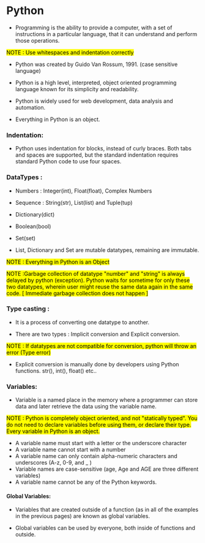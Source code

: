 # Python

- Programming is the ability to provide a computer, with a set of instructions in a particular language, that it can understand and perform those operations.

<mark>NOTE : Use whitespaces and indentation correctly</mark>

- Python was created by Guido Van Rossum, 1991. (case sensitive language)

- Python is a high level, interpreted, object oriented programming language known for its simplicity and readability. 

- Python is widely used for web development, data analysis and automation.

- Everything in Python is an object.

### Indentation:

- Python uses indentation for blocks, instead of curly braces. Both tabs and spaces are supported, but the standard indentation requires standard Python code to use four spaces.

### DataTypes :

- Numbers : Integer(int), Float(float), Complex Numbers
- Sequence : String(str), List(list) and Tuple(tup)
- Dictionary(dict)
- Boolean(bool)
- Set(set)

- List, Dictionary and Set are mutable datatypes, remaining are immutable.

<mark>NOTE : Everything in Python is an Object</mark>

<mark>NOTE :Garbage collection of datatype "number" and "string" is always delayed by python (exception).
            Python waits for sometime for only these two datatypes, wherein user might reuse the same
            data again in the same code. [ Immediate garbage collection does not happen ]
</mark>

### Type casting :

- It is a process of converting one datatype to another.

- There are two types : Implicit conversion and Explicit conversion.

<mark>NOTE : If datatypes are not compatible for conversion, python will throw an error (Type error)</mark>

- Explicit conversion is manually done by developers using Python functions. str(), int(), float() etc..

### Variables:

- Variable is a named place in the memory where a programmer can store data and later retrieve the data using
the variable name.

<mark>NOTE : Python is completely object oriented, and not "statically typed". You do not need to declare variables before using them, or declare their type. Every variable in Python is an object.</mark>

- A variable name must start with a letter or the underscore character
- A variable name cannot start with a number
- A variable name can only contain alpha-numeric characters and underscores (A-z, 0-9, and _ )
- Variable names are case-sensitive (age, Age and AGE are three different variables)
- A variable name cannot be any of the Python keywords.


#### Global Variables:

- Variables that are created outside of a function (as in all of the examples in the previous pages) are known as global variables.

- Global variables can be used by everyone, both inside of functions and outside.
